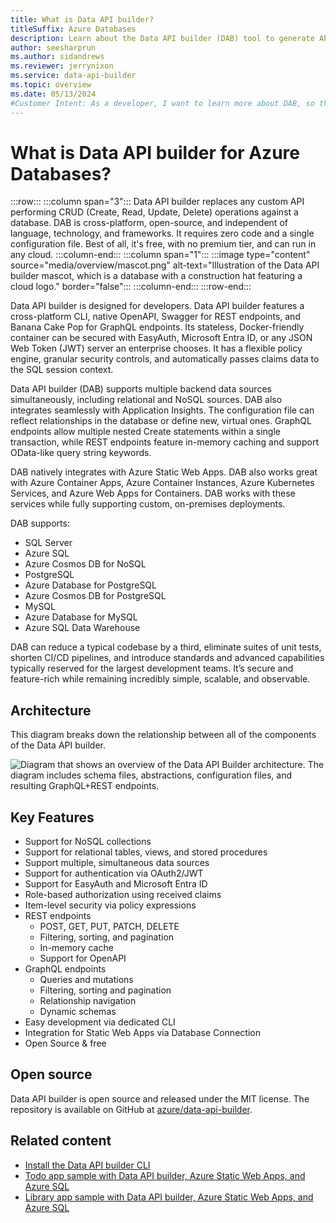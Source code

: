 ```yaml
---
title: What is Data API builder?
titleSuffix: Azure Databases
description: Learn about the Data API builder (DAB) tool to generate APIs using REST and GraphQL for Azure Databases.
author: seesharprun
ms.author: sidandrews
ms.reviewer: jerrynixon
ms.service: data-api-builder
ms.topic: overview
ms.date: 05/13/2024
#Customer Intent: As a developer, I want to learn more about DAB, so that I can determine if it's the right tool for my scenario.
---
```


# What is Data API builder for Azure Databases?

:::row:::
  :::column span="3":::
    Data API builder replaces any custom API performing CRUD (Create, Read, Update, Delete) operations against a database. DAB is cross-platform, open-source, and independent of language, technology, and frameworks. It requires zero code and a single configuration file. Best of all, it's free, with no premium tier, and can run in any cloud.
  :::column-end:::
  :::column span="1":::
    :::image type="content" source="media/overview/mascot.png" alt-text="Illustration of the Data API builder mascot, which is a database with a construction hat featuring a cloud logo." border="false":::
  :::column-end:::
:::row-end:::

Data API builder is designed for developers. Data API builder features a cross-platform CLI, native OpenAPI, Swagger for REST endpoints, and Banana Cake Pop for GraphQL endpoints. Its stateless, Docker-friendly container can be secured with EasyAuth, Microsoft Entra ID, or any JSON Web Token (JWT) server an enterprise chooses. It has a flexible policy engine, granular security controls, and automatically passes claims data to the SQL session context.

Data API builder (DAB) supports multiple backend data sources simultaneously, including relational and NoSQL sources. DAB also integrates seamlessly with Application Insights. The configuration file can reflect relationships in the database or define new, virtual ones. GraphQL endpoints allow multiple nested Create statements within a single transaction, while REST endpoints feature in-memory caching and support OData-like query string keywords.

DAB natively integrates with Azure Static Web Apps. DAB also works great with Azure Container Apps, Azure Container Instances, Azure Kubernetes Services, and Azure Web Apps for Containers. DAB works with these services while fully supporting custom, on-premises deployments.

DAB supports:

- SQL Server
- Azure SQL
- Azure Cosmos DB for NoSQL
- PostgreSQL
- Azure Database for PostgreSQL
- Azure Cosmos DB for PostgreSQL
- MySQL
- Azure Database for MySQL
- Azure SQL Data Warehouse

DAB can reduce a typical codebase by a third, eliminate suites of unit tests, shorten CI/CD pipelines, and introduce standards and advanced capabilities typically reserved for the largest development teams. It’s secure and feature-rich while remaining incredibly simple, scalable, and observable.

## Architecture

This diagram breaks down the relationship between all of the components of the Data API builder.

![Diagram that shows an overview of the Data API Builder architecture. The diagram includes schema files, abstractions, configuration files, and resulting GraphQL+REST endpoints.](media/overview/architecture.png)

## Key Features

- Support for NoSQL collections
- Support for relational tables, views, and stored procedures
- Support multiple, simultaneous data sources
- Support for authentication via OAuth2/JWT
- Support for EasyAuth and Microsoft Entra ID
- Role-based authorization using received claims
- Item-level security via policy expressions
- REST endpoints
  - POST, GET, PUT, PATCH, DELETE
  - Filtering, sorting, and pagination
  - In-memory cache
  - Support for OpenAPI
- GraphQL endpoints
  - Queries and mutations
  - Filtering, sorting and pagination
  - Relationship navigation
  - Dynamic schemas
- Easy development via dedicated CLI
- Integration for Static Web Apps via Database Connection
- Open Source & free

## Open source

Data API builder is open source and released under the MIT license. The repository is available on GitHub at [azure/data-api-builder](https://github.com/Azure/data-api-builder).

## Related content

- [Install the Data API builder CLI](how-to-install-cli.md)
- [Todo app sample with Data API builder, Azure Static Web Apps, and Azure SQL](https://github.com/azure-samples/dab-swa-todo)
- [Library app sample with Data API builder, Azure Static Web Apps, and Azure SQL](https://github.com/azure-samples/dab-swa-library-demo)

